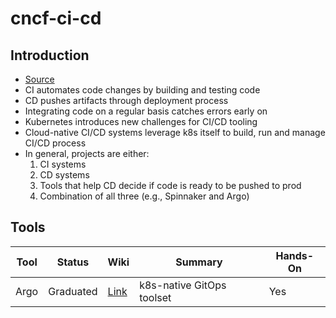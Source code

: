 # cncf-ci-cd

## Introduction

- [Source](https://landscape.cncf.io/card-mode?category=continuous-integration-delivery)
- CI automates code changes by building and testing code
- CD pushes artifacts through deployment process
- Integrating code on a regular basis catches errors early on 
- Kubernetes introduces new challenges for CI/CD tooling
- Cloud-native CI/CD systems leverage k8s itself to build, run and manage CI/CD process
- In general, projects are either:
  1. CI systems
  2. CD systems
  3. Tools that help CD decide if code is ready to be pushed to prod
  4. Combination of all three (e.g., Spinnaker and Argo)

## Tools

| Tool | Status | Wiki | Summary | Hands-On |
|------|--------|------|---------|----------|
| Argo | Graduated | [Link](https://github.com/cheuklau/cncf-ci-cd/wiki/Argo) | k8s-native GitOps toolset | Yes |
